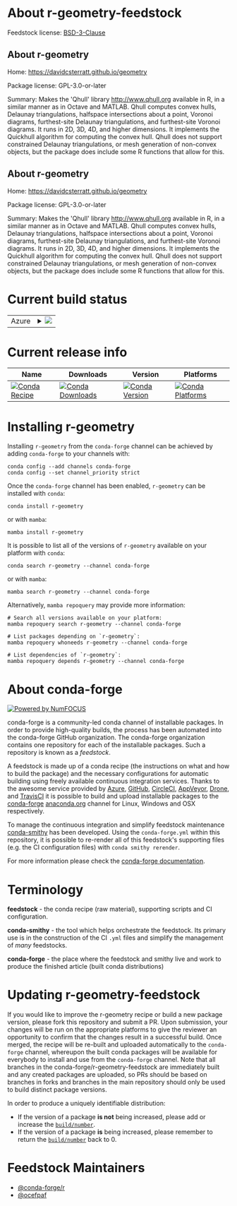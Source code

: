 About r-geometry-feedstock
==========================

Feedstock license: [BSD-3-Clause](https://github.com/conda-forge/r-geometry-feedstock/blob/main/LICENSE.txt)


About r-geometry
----------------

Home: https://davidcsterratt.github.io/geometry

Package license: GPL-3.0-or-later

Summary: Makes the 'Qhull' library <http://www.qhull.org> available in R, in a similar manner as in Octave and MATLAB. Qhull computes convex hulls, Delaunay triangulations, halfspace intersections about a point, Voronoi diagrams, furthest-site Delaunay triangulations, and furthest-site Voronoi diagrams. It runs in 2D, 3D, 4D, and higher dimensions. It implements the Quickhull algorithm for computing the convex hull. Qhull does not support constrained Delaunay triangulations, or mesh generation of non-convex objects, but the package does include some R functions that allow for this.

About r-geometry
----------------

Home: https://davidcsterratt.github.io/geometry

Package license: GPL-3.0-or-later

Summary: Makes the 'Qhull' library <http://www.qhull.org> available in R, in a similar manner as in Octave and MATLAB. Qhull computes convex hulls, Delaunay triangulations, halfspace intersections about a point, Voronoi diagrams, furthest-site Delaunay triangulations, and furthest-site Voronoi diagrams. It runs in 2D, 3D, 4D, and higher dimensions. It implements the Quickhull algorithm for computing the convex hull. Qhull does not support constrained Delaunay triangulations, or mesh generation of non-convex objects, but the package does include some R functions that allow for this.

Current build status
====================


<table>
    
  <tr>
    <td>Azure</td>
    <td>
      <details>
        <summary>
          <a href="https://dev.azure.com/conda-forge/feedstock-builds/_build/latest?definitionId=1175&branchName=main">
            <img src="https://dev.azure.com/conda-forge/feedstock-builds/_apis/build/status/r-geometry-feedstock?branchName=main">
          </a>
        </summary>
        <table>
          <thead><tr><th>Variant</th><th>Status</th></tr></thead>
          <tbody><tr>
              <td>linux_64_r_base4.3</td>
              <td>
                <a href="https://dev.azure.com/conda-forge/feedstock-builds/_build/latest?definitionId=1175&branchName=main">
                  <img src="https://dev.azure.com/conda-forge/feedstock-builds/_apis/build/status/r-geometry-feedstock?branchName=main&jobName=linux&configuration=linux%20linux_64_r_base4.3" alt="variant">
                </a>
              </td>
            </tr><tr>
              <td>linux_64_r_base4.4</td>
              <td>
                <a href="https://dev.azure.com/conda-forge/feedstock-builds/_build/latest?definitionId=1175&branchName=main">
                  <img src="https://dev.azure.com/conda-forge/feedstock-builds/_apis/build/status/r-geometry-feedstock?branchName=main&jobName=linux&configuration=linux%20linux_64_r_base4.4" alt="variant">
                </a>
              </td>
            </tr><tr>
              <td>linux_aarch64_r_base4.3</td>
              <td>
                <a href="https://dev.azure.com/conda-forge/feedstock-builds/_build/latest?definitionId=1175&branchName=main">
                  <img src="https://dev.azure.com/conda-forge/feedstock-builds/_apis/build/status/r-geometry-feedstock?branchName=main&jobName=linux&configuration=linux%20linux_aarch64_r_base4.3" alt="variant">
                </a>
              </td>
            </tr><tr>
              <td>linux_aarch64_r_base4.4</td>
              <td>
                <a href="https://dev.azure.com/conda-forge/feedstock-builds/_build/latest?definitionId=1175&branchName=main">
                  <img src="https://dev.azure.com/conda-forge/feedstock-builds/_apis/build/status/r-geometry-feedstock?branchName=main&jobName=linux&configuration=linux%20linux_aarch64_r_base4.4" alt="variant">
                </a>
              </td>
            </tr><tr>
              <td>linux_ppc64le_r_base4.3</td>
              <td>
                <a href="https://dev.azure.com/conda-forge/feedstock-builds/_build/latest?definitionId=1175&branchName=main">
                  <img src="https://dev.azure.com/conda-forge/feedstock-builds/_apis/build/status/r-geometry-feedstock?branchName=main&jobName=linux&configuration=linux%20linux_ppc64le_r_base4.3" alt="variant">
                </a>
              </td>
            </tr><tr>
              <td>linux_ppc64le_r_base4.4</td>
              <td>
                <a href="https://dev.azure.com/conda-forge/feedstock-builds/_build/latest?definitionId=1175&branchName=main">
                  <img src="https://dev.azure.com/conda-forge/feedstock-builds/_apis/build/status/r-geometry-feedstock?branchName=main&jobName=linux&configuration=linux%20linux_ppc64le_r_base4.4" alt="variant">
                </a>
              </td>
            </tr><tr>
              <td>osx_64_r_base4.3</td>
              <td>
                <a href="https://dev.azure.com/conda-forge/feedstock-builds/_build/latest?definitionId=1175&branchName=main">
                  <img src="https://dev.azure.com/conda-forge/feedstock-builds/_apis/build/status/r-geometry-feedstock?branchName=main&jobName=osx&configuration=osx%20osx_64_r_base4.3" alt="variant">
                </a>
              </td>
            </tr><tr>
              <td>osx_64_r_base4.4</td>
              <td>
                <a href="https://dev.azure.com/conda-forge/feedstock-builds/_build/latest?definitionId=1175&branchName=main">
                  <img src="https://dev.azure.com/conda-forge/feedstock-builds/_apis/build/status/r-geometry-feedstock?branchName=main&jobName=osx&configuration=osx%20osx_64_r_base4.4" alt="variant">
                </a>
              </td>
            </tr><tr>
              <td>osx_arm64_r_base4.3</td>
              <td>
                <a href="https://dev.azure.com/conda-forge/feedstock-builds/_build/latest?definitionId=1175&branchName=main">
                  <img src="https://dev.azure.com/conda-forge/feedstock-builds/_apis/build/status/r-geometry-feedstock?branchName=main&jobName=osx&configuration=osx%20osx_arm64_r_base4.3" alt="variant">
                </a>
              </td>
            </tr><tr>
              <td>osx_arm64_r_base4.4</td>
              <td>
                <a href="https://dev.azure.com/conda-forge/feedstock-builds/_build/latest?definitionId=1175&branchName=main">
                  <img src="https://dev.azure.com/conda-forge/feedstock-builds/_apis/build/status/r-geometry-feedstock?branchName=main&jobName=osx&configuration=osx%20osx_arm64_r_base4.4" alt="variant">
                </a>
              </td>
            </tr><tr>
              <td>win_64_r_base4.3</td>
              <td>
                <a href="https://dev.azure.com/conda-forge/feedstock-builds/_build/latest?definitionId=1175&branchName=main">
                  <img src="https://dev.azure.com/conda-forge/feedstock-builds/_apis/build/status/r-geometry-feedstock?branchName=main&jobName=win&configuration=win%20win_64_r_base4.3" alt="variant">
                </a>
              </td>
            </tr><tr>
              <td>win_64_r_base4.4</td>
              <td>
                <a href="https://dev.azure.com/conda-forge/feedstock-builds/_build/latest?definitionId=1175&branchName=main">
                  <img src="https://dev.azure.com/conda-forge/feedstock-builds/_apis/build/status/r-geometry-feedstock?branchName=main&jobName=win&configuration=win%20win_64_r_base4.4" alt="variant">
                </a>
              </td>
            </tr>
          </tbody>
        </table>
      </details>
    </td>
  </tr>
</table>

Current release info
====================

| Name | Downloads | Version | Platforms |
| --- | --- | --- | --- |
| [![Conda Recipe](https://img.shields.io/badge/recipe-r--geometry-green.svg)](https://anaconda.org/conda-forge/r-geometry) | [![Conda Downloads](https://img.shields.io/conda/dn/conda-forge/r-geometry.svg)](https://anaconda.org/conda-forge/r-geometry) | [![Conda Version](https://img.shields.io/conda/vn/conda-forge/r-geometry.svg)](https://anaconda.org/conda-forge/r-geometry) | [![Conda Platforms](https://img.shields.io/conda/pn/conda-forge/r-geometry.svg)](https://anaconda.org/conda-forge/r-geometry) |

Installing r-geometry
=====================

Installing `r-geometry` from the `conda-forge` channel can be achieved by adding `conda-forge` to your channels with:

```
conda config --add channels conda-forge
conda config --set channel_priority strict
```

Once the `conda-forge` channel has been enabled, `r-geometry` can be installed with `conda`:

```
conda install r-geometry
```

or with `mamba`:

```
mamba install r-geometry
```

It is possible to list all of the versions of `r-geometry` available on your platform with `conda`:

```
conda search r-geometry --channel conda-forge
```

or with `mamba`:

```
mamba search r-geometry --channel conda-forge
```

Alternatively, `mamba repoquery` may provide more information:

```
# Search all versions available on your platform:
mamba repoquery search r-geometry --channel conda-forge

# List packages depending on `r-geometry`:
mamba repoquery whoneeds r-geometry --channel conda-forge

# List dependencies of `r-geometry`:
mamba repoquery depends r-geometry --channel conda-forge
```


About conda-forge
=================

[![Powered by
NumFOCUS](https://img.shields.io/badge/powered%20by-NumFOCUS-orange.svg?style=flat&colorA=E1523D&colorB=007D8A)](https://numfocus.org)

conda-forge is a community-led conda channel of installable packages.
In order to provide high-quality builds, the process has been automated into the
conda-forge GitHub organization. The conda-forge organization contains one repository
for each of the installable packages. Such a repository is known as a *feedstock*.

A feedstock is made up of a conda recipe (the instructions on what and how to build
the package) and the necessary configurations for automatic building using freely
available continuous integration services. Thanks to the awesome service provided by
[Azure](https://azure.microsoft.com/en-us/services/devops/), [GitHub](https://github.com/),
[CircleCI](https://circleci.com/), [AppVeyor](https://www.appveyor.com/),
[Drone](https://cloud.drone.io/welcome), and [TravisCI](https://travis-ci.com/)
it is possible to build and upload installable packages to the
[conda-forge](https://anaconda.org/conda-forge) [anaconda.org](https://anaconda.org/)
channel for Linux, Windows and OSX respectively.

To manage the continuous integration and simplify feedstock maintenance
[conda-smithy](https://github.com/conda-forge/conda-smithy) has been developed.
Using the ``conda-forge.yml`` within this repository, it is possible to re-render all of
this feedstock's supporting files (e.g. the CI configuration files) with ``conda smithy rerender``.

For more information please check the [conda-forge documentation](https://conda-forge.org/docs/).

Terminology
===========

**feedstock** - the conda recipe (raw material), supporting scripts and CI configuration.

**conda-smithy** - the tool which helps orchestrate the feedstock.
                   Its primary use is in the construction of the CI ``.yml`` files
                   and simplify the management of *many* feedstocks.

**conda-forge** - the place where the feedstock and smithy live and work to
                  produce the finished article (built conda distributions)


Updating r-geometry-feedstock
=============================

If you would like to improve the r-geometry recipe or build a new
package version, please fork this repository and submit a PR. Upon submission,
your changes will be run on the appropriate platforms to give the reviewer an
opportunity to confirm that the changes result in a successful build. Once
merged, the recipe will be re-built and uploaded automatically to the
`conda-forge` channel, whereupon the built conda packages will be available for
everybody to install and use from the `conda-forge` channel.
Note that all branches in the conda-forge/r-geometry-feedstock are
immediately built and any created packages are uploaded, so PRs should be based
on branches in forks and branches in the main repository should only be used to
build distinct package versions.

In order to produce a uniquely identifiable distribution:
 * If the version of a package **is not** being increased, please add or increase
   the [``build/number``](https://docs.conda.io/projects/conda-build/en/latest/resources/define-metadata.html#build-number-and-string).
 * If the version of a package **is** being increased, please remember to return
   the [``build/number``](https://docs.conda.io/projects/conda-build/en/latest/resources/define-metadata.html#build-number-and-string)
   back to 0.

Feedstock Maintainers
=====================

* [@conda-forge/r](https://github.com/orgs/conda-forge/teams/r/)
* [@ocefpaf](https://github.com/ocefpaf/)

